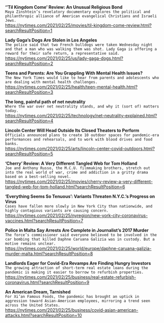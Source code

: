 **‘’Til Kingdom Come’ Review: An Unusual Religious Bond**\
`Maya Zinshtein’s revelatory documentary explores the political and philanthropic alliance of American evangelical Christians and Israeli Jews.`\
https://nytimes.com/2021/02/25/movies/til-kingdom-come-review.html?searchResultPosition=1

**Lady Gaga’s Dogs Are Stolen in Los Angeles**\
`The police said that two French bulldogs were taken Wednesday night and that a man who was walking them was shot. Lady Gaga is offering a reward for their safe return, a representative said.`\
https://nytimes.com/2021/02/25/us/lady-gaga-dogs.html?searchResultPosition=2

**Teens and Parents: Are You Grappling With Mental Health Issues?**\
`The New York Times would like to hear from parents and adolescents who are dealing with mental health challenges.`\
https://nytimes.com/2021/02/25/health/teen-mental-health.html?searchResultPosition=3

**The long, painful path of net neutrality**\
`Where the war over net neutrality stands, and why it (sort of) matters today.`\
https://nytimes.com/2021/02/25/technology/net-neutrality-explained.html?searchResultPosition=4

**Lincoln Center Will Head Outside Its Closed Theaters to Perform**\
`Officials announced plans to create 10 outdoor spaces for pandemic-era performances and rehearsals, and to work with blood drives and food banks.`\
https://nytimes.com/2021/02/25/arts/lincoln-center-covid-outdoors.html?searchResultPosition=5

**‘Cherry’ Review: A Very Different Tangled Web for Tom Holland**\
`Joe and Anthony Russo, the M.C.U. filmmaking brothers, stretch out into the real world of war, crime and addiction in a gritty drama based on a best-selling novel.`\
https://nytimes.com/2021/02/25/movies/cherry-review-a-very-different-tangled-web-for-tom-holland.html?searchResultPosition=6

**‘Everything Seems So Tenuous’: Variants Threaten N.Y.C.’s Progress on Virus**\
`Cases have fallen more slowly in New York City than nationwide, and highly contagious variants are causing concern.`\
https://nytimes.com/2021/02/25/nyregion/new-york-city-coronavirus-vaccines.html?searchResultPosition=7

**Police in Malta Say Arrests Are Complete in Journalist’s 2017 Murder**\
`The force’s commissioner said everyone believed to be involved in the car bombing that killed Daphne Caruana Galizia was in custody. But a motive remains unclear.`\
https://nytimes.com/2021/02/25/world/europe/daphne-caruana-galizia-murder-malta.html?searchResultPosition=8

**Landlords Eager for Covid-Era Revamps Are Finding Hungry Investors**\
`The growing attraction of short-term real estate loans during the pandemic is making it easier to borrow to refurbish properties.`\
https://nytimes.com/2021/02/25/business/real-estate-refurbish-coronavirus.html?searchResultPosition=9

**An American Dream, Tarnished**\
`For Xi’an Famous Foods, the pandemic has brought an uptick in aggression toward Asian-American employees, mirroring a trend seen across the United States.`\
https://nytimes.com/2021/02/25/business/covid-asian-american-attacks.html?searchResultPosition=10

